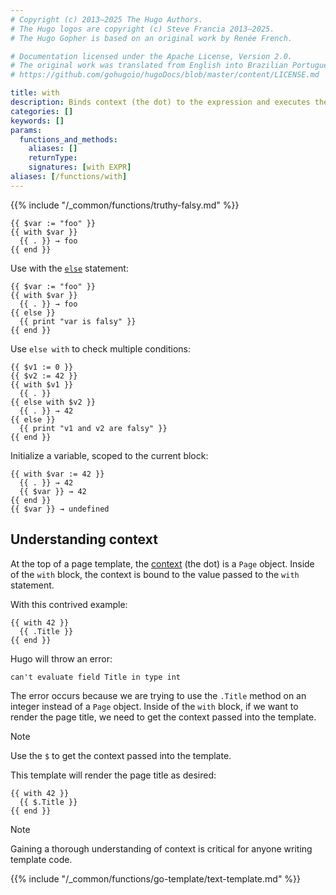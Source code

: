 ```yaml
---
# Copyright (c) 2013–2025 The Hugo Authors.
# The Hugo logos are copyright (c) Steve Francia 2013–2025.
# The Hugo Gopher is based on an original work by Renée French.

# Documentation licensed under the Apache License, Version 2.0.
# The original work was translated from English into Brazilian Portuguese.
# https://github.com/gohugoio/hugoDocs/blob/master/content/LICENSE.md

title: with
description: Binds context (the dot) to the expression and executes the block if expression is truthy.
categories: []
keywords: []
params:
  functions_and_methods:
    aliases: []
    returnType:
    signatures: [with EXPR]
aliases: [/functions/with]
---
```


{{% include "/_common/functions/truthy-falsy.md" %}}

```go-html-template
{{ $var := "foo" }}
{{ with $var }}
  {{ . }} → foo
{{ end }}
```

Use with the [`else`] statement:

```go-html-template
{{ $var := "foo" }}
{{ with $var }}
  {{ . }} → foo
{{ else }}
  {{ print "var is falsy" }}
{{ end }}
```

Use `else with` to check multiple conditions:

```go-html-template
{{ $v1 := 0 }}
{{ $v2 := 42 }}
{{ with $v1 }}
  {{ . }}
{{ else with $v2 }}
  {{ . }} → 42
{{ else }}
  {{ print "v1 and v2 are falsy" }}
{{ end }}
```

Initialize a variable, scoped to the current block:

```go-html-template
{{ with $var := 42 }}
  {{ . }} → 42
  {{ $var }} → 42
{{ end }}
{{ $var }} → undefined
```

## Understanding context

At the top of a page template, the [context](g) (the dot) is a `Page` object. Inside of the `with` block, the context is bound to the value passed to the `with` statement.

With this contrived example:

```go-html-template
{{ with 42 }}
  {{ .Title }}
{{ end }}
```

Hugo will throw an error:

    can't evaluate field Title in type int

The error occurs because we are trying to use the `.Title` method on an integer instead of a `Page` object. Inside of the `with` block, if we want to render the page title, we need to get the context passed into the template.

> [!note]
> Use the `$` to get the context passed into the template.

This template will render the page title as desired:

```go-html-template
{{ with 42 }}
  {{ $.Title }}
{{ end }}
```

> [!note]
> Gaining a thorough understanding of context is critical for anyone writing template code.

{{% include "/_common/functions/go-template/text-template.md" %}}

[`else`]: /functions/go-template/else/
